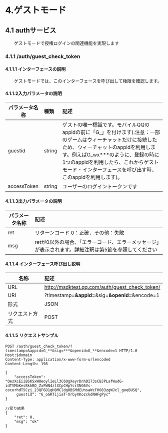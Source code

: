 ﻿# 4.ゲストモード

## 4.1 authサービス

　　ゲストモードで授権ログインの関連機能を実現します

### 4.1.1 /auth/guest_check_token 


#### 4.1.1.1 インターフェースの説明 

　　ゲストモードでは、このインターフェースを呼び出して権限を確認します。

#### 4.1.1.2入力パラメータの説明 

| パラメータ名称| 種類|記述|
| ------------- |:-------------|:-----|
| guestid|string| ゲストの唯一標識です。モバイルQQのappidの前に「G_」を付けます(.注意：一部のゲームはウィーチャットだけに接続したため、ウィーチャットのappidを利用します。例えばG_wx***のように、登録の時に1つのappidを利用したら、これからゲストモード・インターフェースを呼び出す時、このappidを利用します)。|
| accessToken|string|ユーザーのログイントークンです|

#### 4.1.1.3出力パラメータの説明 

| パラメータ名称| 記述|
| ------------- |:-----|
| ret|リターンコード  0：正確，その他：失敗 |
| msg|retが0以外の場合、「エラーコード、エラーメッセージ」が表示されます。詳細注釈は第5節を参照してください|

#### 4.1.1.4 インターフェース呼び出し説明 
|名称|記述|
| ------------- |:-----|
| URL|http://msdktest.qq.com/auth/guest_check_token/ |
| URI|?timestamp=**&appid=**&sig=**&openid=**&encode=1|
| 形式|JSON |
| リクエスト方式|POST  |

#### 4.1.1.5 リクエストサンプル 

	POST /auth/guest_check_token/?timestamp=&appid=G_**&sig=***&openid=G_**&encode=1 HTTP/1.0
	Host:$domain
	Content-Type: application/x-www-form-urlencoded
	Content-Length: 198
	
	{
	    "accessToken": "OezXcEiiBSKSxW0eoylIeLl3C6OgXeyrDnhDI73sCBJPLafWudG-idTVMbKesBkhBO_ZxFWN4zlXCpCHpYcrXNG6Vs-cocorhdT5Czj_23QF6D1qH8MCldg0BSMdEUnsaWcFH083zgWJcl_goeBUSQ",
	     guestid": "G_oGRTijiaT-XrbyXKozckdNHFgPyc"
	}
	
	//戻り結果
	{
	    "ret": 0,
	    "msg": "ok"
	}

